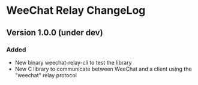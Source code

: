 # WeeChat Relay ChangeLog

## Version 1.0.0 (under dev)

### Added

- New binary weechat-relay-cli to test the library
- New C library to communicate between WeeChat and a client using the "weechat" relay protocol
